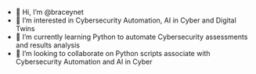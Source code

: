 - 👋 Hi, I’m @braceynet
- 👀 I’m interested in Cybersecurity Automation, AI in Cyber and Digital Twins
- 🌱 I’m currently learning Python to automate Cybersecurity assessments and results analysis
- 💞️ I’m looking to collaborate on Python scripts associate with Cybersecurity Automation and AI in Cyber 

<!---
braceynet/braceynet is a ✨ special ✨ repository because its `README.md` (this file) appears on your GitHub profile.
You can click the Preview link to take a look at your changes.
--->
